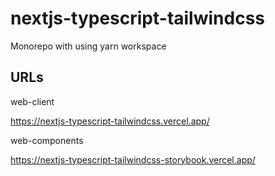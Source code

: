 # nextjs-typescript-tailwindcss

Monorepo with using yarn workspace
## URLs

web-client

https://nextjs-typescript-tailwindcss.vercel.app/

web-components

https://nextjs-typescript-tailwindcss-storybook.vercel.app/

